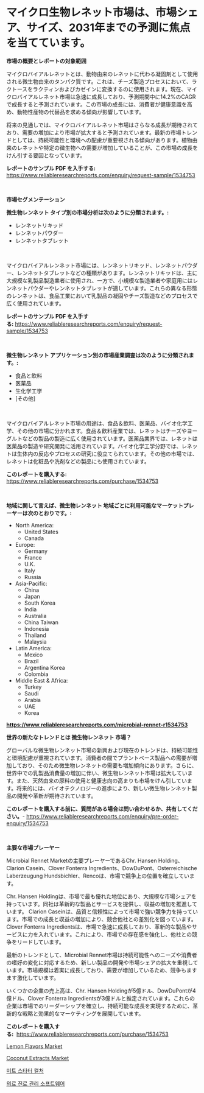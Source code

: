 <p><h1>マイクロ生物レネット市場は、市場シェア、サイズ、2031年までの予測に焦点を当てています。</h1></p><p><strong>市場の概要とレポートの対象範囲</strong></p>
<p><p>マイクロバイアルレネットとは、動物由来のレネットに代わる凝固剤として使用される微生物由来のタンパク質です。これは、チーズ製造プロセスにおいて、ラクトースをラクティンおよびカゼインに変換するのに使用されます。現在、マイクロバイアルレネット市場は急速に成長しており、予測期間中に14.2%のCAGRで成長すると予測されています。この市場の成長には、消費者が健康意識を高め、動物性産物の代替品を求める傾向が影響しています。</p><p>将来の見通しでは、マイクロバイアルレネット市場はさらなる成長が期待されており、需要の増加により市場が拡大すると予測されています。最新の市場トレンドとしては、持続可能性と環境への配慮が重要視される傾向があります。植物由来のレネットや特定の微生物への需要が増加していることが、この市場の成長をけん引する要因となっています。</p></p>
<p><strong>レポートのサンプル PDF を入手する:</strong> <a href="https://www.reliableresearchreports.com/enquiry/request-sample/1534753">https://www.reliableresearchreports.com/enquiry/request-sample/1534753</a></p>
<p>&nbsp;</p>
<p><strong>市場セグメンテーション</strong></p>
<p><strong>微生物レンネット タイプ別の市場分析は次のように分類されます。:</strong></p>
<p><ul><li>レンネットリキッド</li><li>レンネットパウダー</li><li>レンネットタブレット</li></ul></p>
<p>&nbsp;</p>
<p><p>マイクロバイアルレンネット市場には、レンネットリキッド、レンネットパウダー、レンネットタブレットなどの種類があります。レンネットリキッドは、主に大規模な乳製品製造業者に使用され、一方で、小規模な製造業者や家庭用にはレンネットパウダーやレンネットタブレットが適しています。これらの異なる形態のレンネットは、食品工業において乳製品の凝固やチーズ製造などのプロセスで広く使用されています。</p></p>
<p><strong>レポートのサンプル PDF を入手する:</strong>&nbsp;<a href="https://www.reliableresearchreports.com/enquiry/request-sample/1534753">https://www.reliableresearchreports.com/enquiry/request-sample/1534753</a></p>
<p>&nbsp;</p>
<p><strong> 微生物レンネット アプリケーション別の市場産業調査は次のように分類されます。:</strong></p>
<p><ul><li>食品と飲料</li><li>医薬品</li><li>生化学工学</li><li>[その他]</li></ul></p>
<p>&nbsp;</p>
<p><p>マイクロバイアルレネット市場の用途は、食品＆飲料、医薬品、バイオ化学工学、その他の市場に分かれます。食品＆飲料産業では、レネットはチーズやヨーグルトなどの製品の製造に広く使用されています。医薬品業界では、レネットは医薬品の製造や研究開発に活用されています。バイオ化学工学分野では、レネットは生体内の反応やプロセスの研究に役立てられています。その他の市場では、レネットは化粧品や洗剤などの製品にも使用されています。</p></p>
<p><strong>このレポートを購入する:</strong>&nbsp; <a href="https://www.reliableresearchreports.com/purchase/1534753">https://www.reliableresearchreports.com/purchase/1534753</a></p>
<p>&nbsp;</p>
<p><strong>地域に関して言えば、微生物レンネット 地域ごとに利用可能なマーケットプレーヤーは次のとおりです。:</strong></p>
<p><ul>
    <li>
        North America:
        <ul>
            <li>United States</li>
            <li>Canada</li>
        </ul>
    </li>
    <li>
        Europe:
        <ul>
            <li>Germany</li>
            <li>France</li>
            <li>U.K.</li>
            <li>Italy</li>
            <li>Russia</li>
        </ul>
    </li>
    <li>
        Asia-Pacific:
        <ul>
            <li>China</li>
            <li>Japan</li>
            <li>South Korea</li>
            <li>India</li>
            <li>Australia</li>
            <li>China Taiwan</li>
            <li>Indonesia</li>
            <li>Thailand</li>
            <li>Malaysia</li>
        </ul>
    </li>
    <li>
        Latin America:
        <ul>
            <li>Mexico</li>
            <li>Brazil</li>
            <li>Argentina Korea</li>
            <li>Colombia</li>
        </ul>
    </li>
    <li>
        Middle East & Africa:
        <ul>
            <li>Turkey</li>
            <li>Saudi</li>
            <li>Arabia</li>
            <li>UAE</li>
            <li>Korea</li>
        </ul>
    </li>
    </ul></p>
<p><strong><a href="https://www.reliableresearchreports.com/microbial-rennet-r1534753">https://www.reliableresearchreports.com/microbial-rennet-r1534753</a></strong>&nbsp;</p>
<p><strong>世界の新たなトレンドとは 微生物レンネット 市場？</strong></p>
<p><p>グローバルな微生物レンネット市場の新興および現在のトレンドは、持続可能性と環境配慮が重視されています。消費者の間でプラントベース製品への需要が増加しており、そのため微生物レンネットの需要も増加傾向にあります。さらに、世界中での乳製品消費量の増加に伴い、微生物レンネット市場は拡大しています。また、天然由来の原料の使用と健康志向の高まりも市場をけん引しています。将来的には、バイオテクノロジーの進歩により、新しい微生物レンネット製品の開発や革新が期待されています。</p></p>
<p><strong>このレポートを購入する前に、質問がある場合は問い合わせるか、共有してください。</strong>- <a href="https://www.reliableresearchreports.com/enquiry/pre-order-enquiry/1534753">https://www.reliableresearchreports.com/enquiry/pre-order-enquiry/1534753</a></p>
<p>&nbsp;</p>
<p><strong>主要な市場プレーヤー</strong></p>
<p><p>Microbial Rennet Marketの主要プレーヤーであるChr. Hansen Holding、Clarion Casein、Clover Fonterra Ingredients、DowDuPont、Osterreichische Laberzeugung Hundsbichler、Rencoは、市場で競争上の位置を確立しています。</p><p>Chr. Hansen Holdingは、市場で最も優れた地位にあり、大規模な市場シェアを持っています。同社は革新的な製品とサービスを提供し、収益の増加を推進しています。 Clarion Caseinは、品質と信頼性によって市場で強い競争力を持っています。市場での成長と収益の増加により、競合他社との差別化を図っています。 Clover Fonterra Ingredientsは、市場で急速に成長しており、革新的な製品やサービスに力を入れています。これにより、市場での存在感を強化し、他社との競争をリードしています。</p><p>最新のトレンドとして、Microbial Rennet市場は持続可能性へのニーズや消費者の嗜好の変化に対応するため、新しい製品の開発や市場シェアの拡大を重視しています。市場規模は着実に成長しており、需要が増加しているため、競争もますます激化しています。</p><p>いくつかの企業の売上高は、Chr. Hansen Holdingが5億ドル、DowDuPontが4億ドル、Clover Fonterra Ingredientsが3億ドルと推定されています。これらの企業は市場でのリーダーシップを確立し、持続可能な成長を実現するために、革新的な戦略と効果的なマーケティングを展開しています。</p></p>
<p><strong>このレポートを購入する:</strong>&nbsp;&nbsp;<a href="https://www.reliableresearchreports.com/purchase/1534753">https://www.reliableresearchreports.com/purchase/1534753</a></p>
<p><p><a href="https://github.com/RichRobinson5/Market-Research-Report-List-4/blob/main/lemon-flavors-market.md">Lemon Flavors Market</a></p><p><a href="https://github.com/gdfhhhj/Market-Research-Report-List-4/blob/main/coconut-extracts-market.md">Coconut Extracts Market</a></p><p><a href="https://github.com/jntpkh496620/Market-Research-Report-List-1/blob/main/640691616619.md">미트 스타터 컬처</a></p><p><a href="https://github.com/vsoq0zknh59/Market-Research-Report-List-1/blob/main/959768416620.md">의료 진료 관리 소프트웨어</a></p></p>